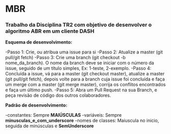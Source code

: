 # MBR
### Trabalho da Disciplina TR2 com objetivo de desenvolver o algoritmo ABR em um cliente DASH




**Esquema de desenvolvimento:**

-Passo 1: Crie, ou atribua uma issue para si
-Passo 2: Atualize a master (git pull/git fetch)
-Passo 3: Crie uma branch (git checkout -b nome_da_branch). O nome da branch deve se iniciar com o número da issue, seguido de um título simples, Ex: 1-teste, 2-exemplo.
-Passo 4: Concluída a issue, vá para a master (git checkout master), atualize a master (git pull/git fetch), depois volte para a branch cuja issue foi concluída e faça um merge com a master (git merge master), corrija os conflitos encontrados e faça um último push.
-Passo 5: Abra um Pull Request na sua Branch, e peça revisão de código dos outros colaboradores.



**Padrão de desenvolvimento:**

-constantes:         Sempre **MAIÚSCULAS**
-variáveis:          Sempre **minusculas_e_com_underscore**
-nomes de classes:   Maiuscula no inicio, seguida de minúsculas e **SemUnderscore**
    
